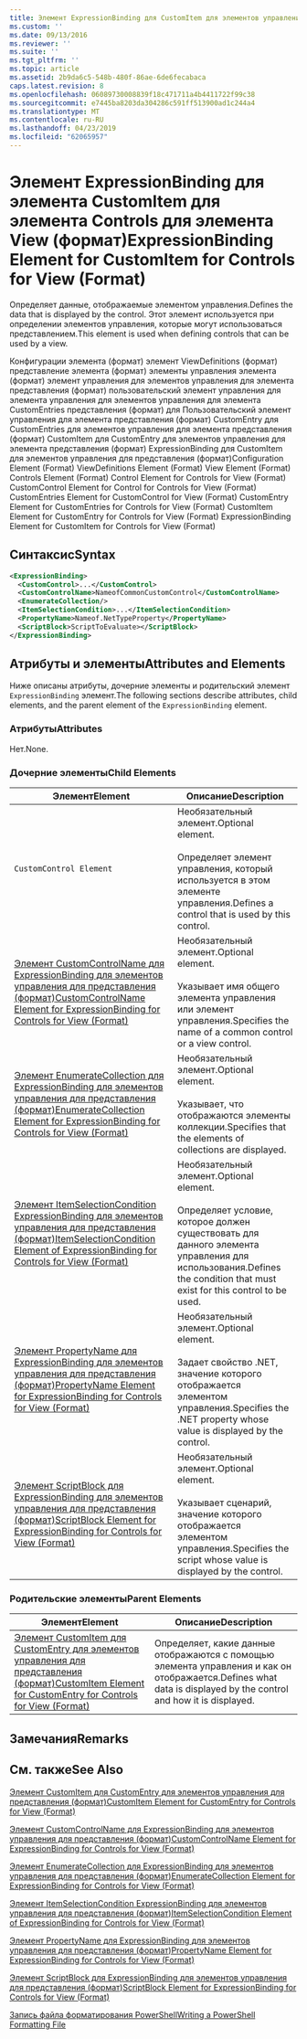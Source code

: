 ```yaml
---
title: Элемент ExpressionBinding для CustomItem для элементов управления для представления (формат) | Документация Майкрософт
ms.custom: ''
ms.date: 09/13/2016
ms.reviewer: ''
ms.suite: ''
ms.tgt_pltfrm: ''
ms.topic: article
ms.assetid: 2b9da6c5-548b-480f-86ae-6de6fecabaca
caps.latest.revision: 8
ms.openlocfilehash: 06089730008839f18c471711a4b4411722f99c38
ms.sourcegitcommit: e7445ba8203da304286c591ff513900ad1c244a4
ms.translationtype: MT
ms.contentlocale: ru-RU
ms.lasthandoff: 04/23/2019
ms.locfileid: "62065957"
---
```

# <a name="expressionbinding-element-for-customitem-for-controls-for-view-format"></a><span data-ttu-id="99724-102">Элемент ExpressionBinding для элемента CustomItem для элемента Controls для элемента View (формат)</span><span class="sxs-lookup"><span data-stu-id="99724-102">ExpressionBinding Element for CustomItem for Controls for View (Format)</span></span>

<span data-ttu-id="99724-103">Определяет данные, отображаемые элементом управления.</span><span class="sxs-lookup"><span data-stu-id="99724-103">Defines the data that is displayed by the control.</span></span> <span data-ttu-id="99724-104">Этот элемент используется при определении элементов управления, которые могут использоваться представлением.</span><span class="sxs-lookup"><span data-stu-id="99724-104">This element is used when defining controls that can be used by a view.</span></span>

<span data-ttu-id="99724-105">Конфигурации элемента (формат) элемент ViewDefinitions (формат) представление элемента (формат) элементы управления элемента (формат) элемент управления для элементов управления для элемента представления (формат) пользовательский элемент управления для элемента управления для элементов управления для элемента CustomEntries представления (формат) для Пользовательский элемент управления для элемента представления (формат) CustomEntry для CustomEntries для элементов управления для элемента представления (формат) CustomItem для CustomEntry для элементов управления для элемента представления (формат) ExpressionBinding для CustomItem для элементов управления для представления (формат)</span><span class="sxs-lookup"><span data-stu-id="99724-105">Configuration Element (Format) ViewDefinitions Element (Format) View Element (Format) Controls Element (Format) Control Element for Controls for View (Format) CustomControl Element for Control for Controls for View (Format) CustomEntries Element for CustomControl for View (Format) CustomEntry Element for CustomEntries for Controls for View (Format) CustomItem Element for CustomEntry for Controls for View (Format) ExpressionBinding Element for CustomItem for Controls for View (Format)</span></span>

## <a name="syntax"></a><span data-ttu-id="99724-106">Синтаксис</span><span class="sxs-lookup"><span data-stu-id="99724-106">Syntax</span></span>

```xml
<ExpressionBinding>
  <CustomControl>...</CustomControl>
  <CustomControlName>NameofCommonCustomControl</CustomControlName>
  <EnumerateCollection/>
  <ItemSelectionCondition>...</ItemSelectionCondition>
  <PropertyName>Nameof.NetTypeProperty</PropertyName>
  <ScriptBlock>ScriptToEvaluate></ScriptBlock>
</ExpressionBinding>
```

## <a name="attributes-and-elements"></a><span data-ttu-id="99724-107">Атрибуты и элементы</span><span class="sxs-lookup"><span data-stu-id="99724-107">Attributes and Elements</span></span>

<span data-ttu-id="99724-108">Ниже описаны атрибуты, дочерние элементы и родительский элемент `ExpressionBinding` элемент.</span><span class="sxs-lookup"><span data-stu-id="99724-108">The following sections describe attributes, child elements, and the parent element of the `ExpressionBinding` element.</span></span>

### <a name="attributes"></a><span data-ttu-id="99724-109">Атрибуты</span><span class="sxs-lookup"><span data-stu-id="99724-109">Attributes</span></span>

<span data-ttu-id="99724-110">Нет.</span><span class="sxs-lookup"><span data-stu-id="99724-110">None.</span></span>

### <a name="child-elements"></a><span data-ttu-id="99724-111">Дочерние элементы</span><span class="sxs-lookup"><span data-stu-id="99724-111">Child Elements</span></span>

|<span data-ttu-id="99724-112">Элемент</span><span class="sxs-lookup"><span data-stu-id="99724-112">Element</span></span>|<span data-ttu-id="99724-113">Описание</span><span class="sxs-lookup"><span data-stu-id="99724-113">Description</span></span>|
|-------------|-----------------|
|`CustomControl Element`|<span data-ttu-id="99724-114">Необязательный элемент.</span><span class="sxs-lookup"><span data-stu-id="99724-114">Optional element.</span></span><br /><br /> <span data-ttu-id="99724-115">Определяет элемент управления, который используется в этом элементе управления.</span><span class="sxs-lookup"><span data-stu-id="99724-115">Defines a control that is used by this control.</span></span>|
|[<span data-ttu-id="99724-116">Элемент CustomControlName для ExpressionBinding для элементов управления для представления (формат)</span><span class="sxs-lookup"><span data-stu-id="99724-116">CustomControlName Element for ExpressionBinding for Controls for View (Format)</span></span>](./customcontrolname-element-for-expressionbinding-for-controls-for-view-format.md)|<span data-ttu-id="99724-117">Необязательный элемент.</span><span class="sxs-lookup"><span data-stu-id="99724-117">Optional element.</span></span><br /><br /> <span data-ttu-id="99724-118">Указывает имя общего элемента управления или элемент управления.</span><span class="sxs-lookup"><span data-stu-id="99724-118">Specifies the name of a common control or a view control.</span></span>|
|[<span data-ttu-id="99724-119">Элемент EnumerateCollection для ExpressionBinding для элементов управления для представления (формат)</span><span class="sxs-lookup"><span data-stu-id="99724-119">EnumerateCollection Element for ExpressionBinding for Controls for View (Format)</span></span>](./enumeratecollection-element-for-expressionbinding-for-controls-for-view-format.md)|<span data-ttu-id="99724-120">Необязательный элемент.</span><span class="sxs-lookup"><span data-stu-id="99724-120">Optional element.</span></span><br /><br /> <span data-ttu-id="99724-121">Указывает, что отображаются элементы коллекции.</span><span class="sxs-lookup"><span data-stu-id="99724-121">Specifies that the elements of collections are displayed.</span></span>|
|[<span data-ttu-id="99724-122">Элемент ItemSelectionCondition ExpressionBinding для элементов управления для представления (формат)</span><span class="sxs-lookup"><span data-stu-id="99724-122">ItemSelectionCondition Element of ExpressionBinding for Controls for View (Format)</span></span>](./itemselectioncondition-element-for-expressionbinding-for-controls-for-view-format.md)|<span data-ttu-id="99724-123">Необязательный элемент.</span><span class="sxs-lookup"><span data-stu-id="99724-123">Optional element.</span></span><br /><br /> <span data-ttu-id="99724-124">Определяет условие, которое должен существовать для данного элемента управления для использования.</span><span class="sxs-lookup"><span data-stu-id="99724-124">Defines the condition that must exist for this control to be used.</span></span>|
|[<span data-ttu-id="99724-125">Элемент PropertyName для ExpressionBinding для элементов управления для представления (формат)</span><span class="sxs-lookup"><span data-stu-id="99724-125">PropertyName Element for ExpressionBinding for Controls for View (Format)</span></span>](./propertyname-element-for-expressionbinding-for-controls-for-view-format.md)|<span data-ttu-id="99724-126">Необязательный элемент.</span><span class="sxs-lookup"><span data-stu-id="99724-126">Optional element.</span></span><br /><br /> <span data-ttu-id="99724-127">Задает свойство .NET, значение которого отображается элементом управления.</span><span class="sxs-lookup"><span data-stu-id="99724-127">Specifies the .NET property whose value is displayed by the control.</span></span>|
|[<span data-ttu-id="99724-128">Элемент ScriptBlock для ExpressionBinding для элементов управления для представления (формат)</span><span class="sxs-lookup"><span data-stu-id="99724-128">ScriptBlock Element for ExpressionBinding for Controls for View (Format)</span></span>](./scriptblock-element-for-expressionbinding-for-controls-for-view-format.md)|<span data-ttu-id="99724-129">Необязательный элемент.</span><span class="sxs-lookup"><span data-stu-id="99724-129">Optional element.</span></span><br /><br /> <span data-ttu-id="99724-130">Указывает сценарий, значение которого отображается элементом управления.</span><span class="sxs-lookup"><span data-stu-id="99724-130">Specifies the script whose value is displayed by the control.</span></span>|

### <a name="parent-elements"></a><span data-ttu-id="99724-131">Родительские элементы</span><span class="sxs-lookup"><span data-stu-id="99724-131">Parent Elements</span></span>

|<span data-ttu-id="99724-132">Элемент</span><span class="sxs-lookup"><span data-stu-id="99724-132">Element</span></span>|<span data-ttu-id="99724-133">Описание</span><span class="sxs-lookup"><span data-stu-id="99724-133">Description</span></span>|
|-------------|-----------------|
|[<span data-ttu-id="99724-134">Элемент CustomItem для CustomEntry для элементов управления для представления (формат)</span><span class="sxs-lookup"><span data-stu-id="99724-134">CustomItem Element for CustomEntry for Controls for View (Format)</span></span>](./customitem-element-for-customentry-for-controls-for-view-format.md)|<span data-ttu-id="99724-135">Определяет, какие данные отображаются с помощью элемента управления и как он отображается.</span><span class="sxs-lookup"><span data-stu-id="99724-135">Defines what data is displayed by the control and how it is displayed.</span></span>|

## <a name="remarks"></a><span data-ttu-id="99724-136">Замечания</span><span class="sxs-lookup"><span data-stu-id="99724-136">Remarks</span></span>

## <a name="see-also"></a><span data-ttu-id="99724-137">См. также</span><span class="sxs-lookup"><span data-stu-id="99724-137">See Also</span></span>

[<span data-ttu-id="99724-138">Элемент CustomItem для CustomEntry для элементов управления для представления (формат)</span><span class="sxs-lookup"><span data-stu-id="99724-138">CustomItem Element for CustomEntry for Controls for View (Format)</span></span>](./customitem-element-for-customentry-for-controls-for-view-format.md)

[<span data-ttu-id="99724-139">Элемент CustomControlName для ExpressionBinding для элементов управления для представления (формат)</span><span class="sxs-lookup"><span data-stu-id="99724-139">CustomControlName Element for ExpressionBinding for Controls for View (Format)</span></span>](./customcontrolname-element-for-expressionbinding-for-controls-for-view-format.md)

[<span data-ttu-id="99724-140">Элемент EnumerateCollection для ExpressionBinding для элементов управления для представления (формат)</span><span class="sxs-lookup"><span data-stu-id="99724-140">EnumerateCollection Element for ExpressionBinding for Controls for View (Format)</span></span>](./enumeratecollection-element-for-expressionbinding-for-controls-for-view-format.md)

[<span data-ttu-id="99724-141">Элемент ItemSelectionCondition ExpressionBinding для элементов управления для представления (формат)</span><span class="sxs-lookup"><span data-stu-id="99724-141">ItemSelectionCondition Element of ExpressionBinding for Controls for View (Format)</span></span>](./itemselectioncondition-element-for-expressionbinding-for-controls-for-view-format.md)

[<span data-ttu-id="99724-142">Элемент PropertyName для ExpressionBinding для элементов управления для представления (формат)</span><span class="sxs-lookup"><span data-stu-id="99724-142">PropertyName Element for ExpressionBinding for Controls for View (Format)</span></span>](./propertyname-element-for-expressionbinding-for-controls-for-view-format.md)

[<span data-ttu-id="99724-143">Элемент ScriptBlock для ExpressionBinding для элементов управления для представления (формат)</span><span class="sxs-lookup"><span data-stu-id="99724-143">ScriptBlock Element for ExpressionBinding for Controls for View (Format)</span></span>](./scriptblock-element-for-expressionbinding-for-controls-for-view-format.md)

[<span data-ttu-id="99724-144">Запись файла форматирования PowerShell</span><span class="sxs-lookup"><span data-stu-id="99724-144">Writing a PowerShell Formatting File</span></span>](./writing-a-powershell-formatting-file.md)
